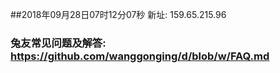 ##2018年09月28日07时12分07秒 新址: 159.65.215.96
### 兔友常见问题及解答: https://github.com/wanggonging/d/blob/w/FAQ.md
